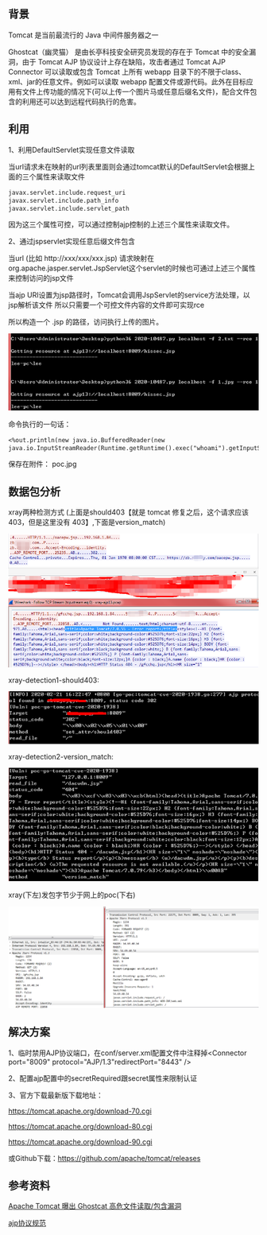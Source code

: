 

## 背景

Tomcat 是当前最流行的 Java 中间件服务器之一

Ghostcat（幽灵猫） 是由长亭科技安全研究员发现的存在于 Tomcat 中的安全漏洞，由于 Tomcat AJP 协议设计上存在缺陷，攻击者通过 Tomcat AJP Connector 可以读取或包含 Tomcat 上所有 webapp 目录下的不限于class、xml、jar的任意文件。例如可以读取 webapp 配置文件或源代码。此外在目标应用有文件上传功能的情况下(可以上传一个图片马或任意后缀名文件)，配合文件包含的利用还可以达到远程代码执行的危害。

## 利用

1、利用DefaultServlet实现任意文件读取

当url请求未在映射的url列表里面则会通过tomcat默认的DefaultServlet会根据上面的三个属性来读取文件

	javax.servlet.include.request_uri
	javax.servlet.include.path_info
	javax.servlet.include.servlet_path


因为这三个属性可控，可以通过控制ajp控制的上述三个属性来读取文件。

2、通过jspservlet实现任意后缀文件包含

当url (比如 http://xxx/xxx/xxx.jsp) 请求映射在org.apache.jasper.servlet.JspServlet这个servlet的时候也可通过上述三个属性来控制访问的jsp文件

当ajp URI设置为jsp路径时，Tomcat会调用JspServlet的service方法处理，以jsp解析该文件 所以只需要一个可控文件内容的文件即可实现rce

所以构造一个 .jsp 的路径，访问执行上传的图片。

![](3.jpg)

命令执行的一句话：

	<%out.println(new java.io.BufferedReader(new java.io.InputStreamReader(Runtime.getRuntime().exec("whoami").getInputStream())).readLine());%>

保存在附件： poc.jpg

## 数据包分析

xray两种检测方式 (上面是should403【就是 tomcat 修复之后，这个请求应该 403，但是这里没有 403】,下面是version_match)

![](1.jpg)

xray-detection1-should403:

![](4.jpg)

xray-detection2-version_match:

![](5.jpg)

xray(下左)发包字节少于网上的poc(下右)

![](2.jpg)

## 解决方案


1、临时禁用AJP协议端口，在conf/server.xml配置文件中注释掉<Connector port="8009" protocol="AJP/1.3"redirectPort="8443" />

2、配置ajp配置中的secretRequired跟secret属性来限制认证

3、官方下载最新版下载地址：

https://tomcat.apache.org/download-70.cgi

https://tomcat.apache.org/download-80.cgi

https://tomcat.apache.org/download-90.cgi

或Github下载：https://github.com/apache/tomcat/releases

## 参考资料

[Apache Tomcat 曝出 Ghostcat 高危文件读取/包含漏洞](https://mp.weixin.qq.com/s/D1hiKJpah3NhEBLwtTodsg)

[ajp协议规范](https://tomcat.apache.org/connectors-doc/ajp/ajpv13a.html)

